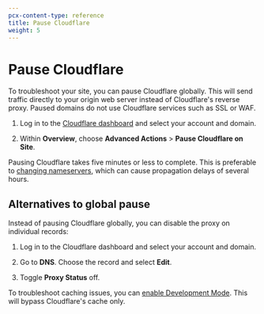 ```yaml
---
pcx-content-type: reference
title: Pause Cloudflare
weight: 5
---
```


# Pause Cloudflare

To troubleshoot your site, you can pause Cloudflare globally. This will send traffic directly to your origin web server instead of Cloudflare's reverse proxy. Paused domains do not use Cloudflare services such as SSL or WAF.

1. Log in to the [Cloudflare dashboard](https://dash.cloudflare.com/) and select your account and domain.

2. Within **Overview**, choose **Advanced Actions** > **Pause Cloudflare on Site**.

Pausing Cloudflare takes five minutes or less to complete. This is preferable to [changing nameservers](/dns/zone-setups/full-setup/setup/), which can cause propagation delays of several hours.

## Alternatives to global pause

Instead of pausing Cloudflare globally, you can disable the proxy on individual records:

1. Log in to the Cloudflare dashboard and select your account and domain.

2. Go to **DNS**. Choose the record and select **Edit**.

3. Toggle **Proxy Status** off.

To troubleshoot caching issues, you can [enable Development Mode](/cache/reference/development-mode/). This will bypass Cloudflare's cache only.
